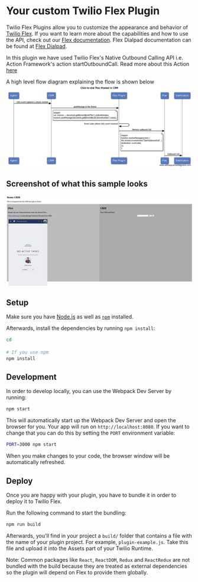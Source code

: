 # Your custom Twilio Flex Plugin


Twilio Flex Plugins allow you to customize the appearance and behavior of [Twilio Flex](https://www.twilio.com/flex). If you want to learn more about the capabilities and how to use the API, check out our [Flex documentation](https://www.twilio.com/docs/flex).
Flex Dialpad documentation can be found at [Flex Dialpad](https://www.twilio.com/docs/flex/dialpad).



In this plugin we have used Twilio Flex's Native Outbound Calling API i.e. Action Framework's action startOutboundCall. 
Read more about this Action [here](http://media.twiliocdn.com/sdk/js/flex/releases/1.17.0-rc2/docs/Actions.html#StartOutboundCall)


A high level flow diagram explaining the flow is shown below
![Click to Dial From CRM to iframed Flex](./images/Click-to-dial-Flex-iframed-in-CRM.png)

## Screenshot of what this sample looks 
![Dummy CRM wit Flex embedded](./images/click_to_dial_dummy_CRM_integ.jpg)

## Setup

Make sure you have [Node.js](https://nodejs.org) as well as [`npm`](https://npmjs.com) installed.

Afterwards, install the dependencies by running `npm install`:

```bash
cd 

# If you use npm
npm install
```

## Development

In order to develop locally, you can use the Webpack Dev Server by running:

```bash
npm start
```

This will automatically start up the Webpack Dev Server and open the browser for you. Your app will run on `http://localhost:8080`. If you want to change that you can do this by setting the `PORT` environment variable:

```bash
PORT=3000 npm start
```

When you make changes to your code, the browser window will be automatically refreshed.

## Deploy

Once you are happy with your plugin, you have to bundle it in order to deploy it to Twilio Flex.

Run the following command to start the bundling:

```bash
npm run build
```

Afterwards, you'll find in your project a `build/` folder that contains a file with the name of your plugin project. For example, `plugin-example.js`. Take this file and upload it into the Assets part of your Twilio Runtime.

Note: Common packages like `React`, `ReactDOM`, `Redux` and `ReactRedux` are not bundled with the build because they are treated as external dependencies so the plugin will depend on Flex to provide them globally.